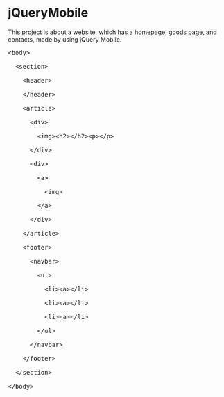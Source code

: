 # jQueryMobile
This project is about a website, which has a homepage, goods page, and contacts, made by using jQuery Mobile.<br>
<pre>
&lt;body&gt;<br>
  &lt;section&gt;<br>
    &lt;header&gt;<br>
    &lt;/header&gt;<br>
    &lt;article&gt;<br>
      &lt;div&gt;<br>
        &lt;img&gt;&lt;h2&gt;&lt;/h2&gt;&lt;p&gt;&lt;/p&gt;<br>
      &lt;/div&gt;<br>
      &lt;div&gt;<br>
        &lt;a&gt;<br>
          &lt;img&gt;<br>
        &lt;/a&gt;<br>
      &lt;/div&gt;<br>
    &lt;/article&gt;<br>
    &lt;footer&gt;<br>
      &lt;navbar&gt;<br>
        &lt;ul&gt;<br>
          &lt;li&gt;&lt;a&gt;&lt;/li&gt;<br>
          &lt;li&gt;&lt;a&gt;&lt;/li&gt;<br>
          &lt;li&gt;&lt;a&gt;&lt;/li&gt;<br>
        &lt;/ul&gt;<br>
      &lt;/navbar&gt;<br>
    &lt;/footer&gt;<br>
  &lt;/section&gt;<br>
&lt;/body&gt;<br>
</pre>
